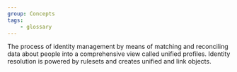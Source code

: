 ```yaml
---
group: Concepts
tags:
    - glossary
---
```

The process of identity management by means of matching and reconciling data about people into a comprehensive view called unified profiles. Identity resolution is powered by rulesets and creates unified and link objects.